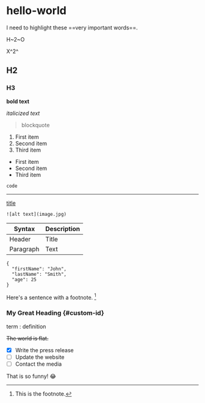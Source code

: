 # hello-world

I need to highlight these ==very important words==.
	
H~2~O

X^2^

## H2

### H3 

**bold text**

*italicized text*

> blockquote

1. First item
2. Second item
3. Third item


- First item
- Second item
- Third item


`code`

---

[title](https://www.example.com)

	![alt text](image.jpg)
	
	
| Syntax | Description |
|----------| ------ | 
| Header | Title |
| Paragraph | Text |


```
{
  "firstName": "John",
  "lastName": "Smith",
  "age": 25
}
```

Here's a sentence with a footnote. [^1]

[^1]: This is the footnote.

### My Great Heading {#custom-id}

term
: definition

~~The world is flat.~~

- [x] Write the press release
- [ ] Update the website
- [ ] Contact the media

That is so funny! :joy:


